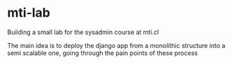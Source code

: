 # mti-lab
Building a small lab for the sysadmin course at mti.cl

The main idea is to deploy the django app from a monolithic structure into a semi scalable one, 
going through the pain points of these process
